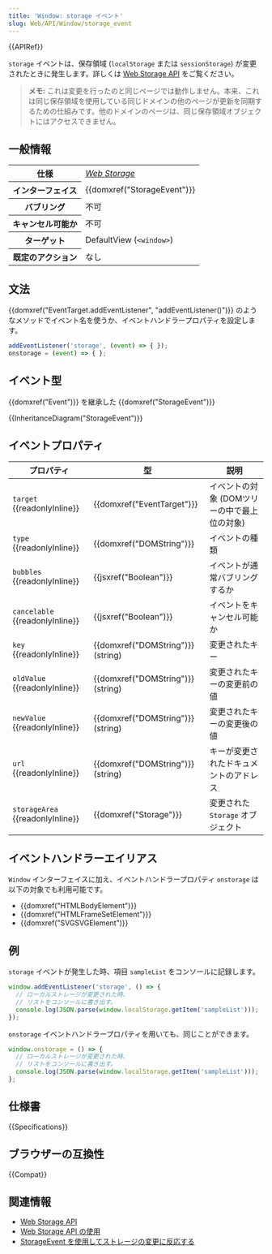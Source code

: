 ```yaml
---
title: 'Window: storage イベント'
slug: Web/API/Window/storage_event
---
```


{{APIRef}}

`storage` イベントは、保存領域 (`localStorage` または `sessionStorage`) が変更されたときに発生します。詳しくは [Web Storage API](/ja/docs/Web/API/Web_Storage_API) をご覧ください。

> **メモ:** これは変更を行ったのと同じページでは動作しません。本来、これは同じ保存領域を使用している同じドメインの他のページが更新を同期するための仕組みです。他のドメインのページは、同じ保存領域オブジェクトにはアクセスできません。

## 一般情報

<table class="properties">
  <tbody>
    <tr>
      <th scope="row">仕様</th>
      <td><em><a href="http://www.w3.org/TR/webstorage/#the-storage-event">Web Storage</a></em></td>
    </tr>
    <tr>
      <th scope="row">インターフェイス</th>
      <td>{{domxref("StorageEvent")}}</td>
    </tr>
    <tr>
      <th scope="row">バブリング</th>
      <td>不可</td>
    </tr>
    <tr>
      <th scope="row">キャンセル可能か</th>
      <td>不可</td>
    </tr>
    <tr>
      <th scope="row">ターゲット</th>
      <td>DefaultView (<code>&lt;window&gt;</code>)</td>
    </tr>
    <tr>
      <th scope="row">既定のアクション</th>
      <td>なし</td>
    </tr>
  </tbody>
</table>

## 文法

{{domxref("EventTarget.addEventListener", "addEventListener()")}} のようなメソッドでイベント名を使うか、イベントハンドラープロパティを設定します。

```js
addEventListener('storage', (event) => { });
onstorage = (event) => { };
```

## イベント型

{{domxref("Event")}} を継承した {{domxref("StorageEvent")}}
<br>

{{InheritanceDiagram("StorageEvent")}}

## イベントプロパティ

| プロパティ                       | 型                                | 説明                                         |
| -------------------------------- | --------------------------------- | -------------------------------------------- |
| `target` {{readonlyInline}}      | {{domxref("EventTarget")}}        | イベントの対象 (DOMツリーの中で最上位の対象) |
| `type` {{readonlyInline}}        | {{domxref("DOMString")}}          | イベントの種類                               |
| `bubbles` {{readonlyInline}}     | {{jsxref("Boolean")}}             | イベントが通常バブリングするか               |
| `cancelable` {{readonlyInline}}  | {{jsxref("Boolean")}}             | イベントをキャンセル可能か                   |
| `key` {{readonlyInline}}         | {{domxref("DOMString")}} (string) | 変更されたキー                               |
| `oldValue` {{readonlyInline}}    | {{domxref("DOMString")}} (string) | 変更されたキーの変更前の値                   |
| `newValue` {{readonlyInline}}    | {{domxref("DOMString")}} (string) | 変更されたキーの変更後の値                   |
| `url` {{readonlyInline}}         | {{domxref("DOMString")}} (string) | キーが変更されたドキュメントのアドレス       |
| `storageArea` {{readonlyInline}} | {{domxref("Storage")}}            | 変更された `Storage` オブジェクト            |


## イベントハンドラーエイリアス

`Window` インターフェイスに加え、イベントハンドラープロパティ `onstorage` は以下の対象でも利用可能です。

- {{domxref("HTMLBodyElement")}}
- {{domxref("HTMLFrameSetElement")}}
- {{domxref("SVGSVGElement")}}

## 例

`storage` イベントが発生した時、項目 `sampleList` をコンソールに記録します。

```js
window.addEventListener('storage', () => {
  // ローカルストレージが変更された時、
  // リストをコンソールに書き出す。
  console.log(JSON.parse(window.localStorage.getItem('sampleList')));
});
```

`onstorage` イベントハンドラープロパティを用いても、同じことができます。

```js
window.onstorage = () => {
  // ローカルストレージが変更された時、
  // リストをコンソールに書き出す。
  console.log(JSON.parse(window.localStorage.getItem('sampleList')));
};
```

## 仕様書

{{Specifications}}

## ブラウザーの互換性

{{Compat}}

## 関連情報

- [Web Storage API](/ja/docs/Web/API/Web_Storage_API)
- [Web Storage API の使用](/ja/docs/Web/API/Web_Storage_API/Using_the_Web_Storage_API)
- [StorageEvent を使用してストレージの変更に反応する](/ja/docs/Web/API/Web_Storage_API/Using_the_Web_Storage_API#storageevent_%E3%82%92%E4%BD%BF%E7%94%A8%E3%81%97%E3%81%A6%E3%82%B9%E3%83%88%E3%83%AC%E3%83%BC%E3%82%B8%E3%81%AE%E5%A4%89%E6%9B%B4%E3%81%AB%E5%8F%8D%E5%BF%9C%E3%81%99%E3%82%8B)
